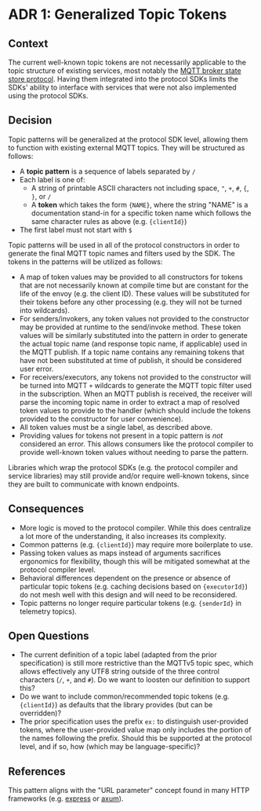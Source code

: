 # ADR 1: Generalized Topic Tokens

## Context

The current well-known topic tokens are not necessarily applicable to the topic
structure of existing services, most notably the [MQTT broker state store
protocol][1]. Having them integrated into the protocol SDKs limits the SDKs'
ability to interface with services that were not also implemented using the
protocol SDKs.

## Decision

Topic patterns will be generalized at the protocol SDK level, allowing them to
function with existing external MQTT topics. They will be structured as follows:

-   A **topic pattern** is a sequence of labels separated by `/`
-   Each label is one of:
    -   A string of printable ASCII characters not including space, `"`, `+`,
        `#`, `{`, `}`, or `/`
    -   A **token** which takes the form `{NAME}`, where the string "NAME" is a
        documentation stand-in for a specific token name which follows the same
        character rules as above (e.g. `{clientId}`)
-   The first label must not start with `$`

Topic patterns will be used in all of the protocol constructors in order to
generate the final MQTT topic names and filters used by the SDK. The tokens in
the patterns will be utilized as follows:

-   A map of token values may be provided to all constructors for tokens that
    are not necessarily known at compile time but are constant for the life of
    the envoy (e.g. the client ID). These values will be substituted for their
    tokens before any other processing (e.g. they will not be turned into
    wildcards).
-   For senders/invokers, any token values not provided to the constructor may
    be provided at runtime to the send/invoke method. These token values will be
    similarly substituted into the pattern in order to generate the actual topic
    name (and response topic name, if applicable) used in the MQTT publish. If a
    topic name contains any remaining tokens that have not been substituted at
    time of publish, it should be considered user error.
-   For receivers/executors, any tokens not provided to the constructor will be
    turned into MQTT `+` wildcards to generate the MQTT topic filter used in the
    subscription. When an MQTT publish is received, the receiver will parse the
    incoming topic name in order to extract a map of resolved token values to
    provide to the handler (which should include the tokens provided to the
    constructor for user convenience).
-   All token values must be a single label, as described above.
-   Providing values for tokens not present in a topic pattern is _not_
    considered an error. This allows consumers like the protocol compiler to
    provide well-known token values without needing to parse the pattern.

Libraries which wrap the protocol SDKs (e.g. the protocol compiler and service
libraries) may still provide and/or require well-known tokens, since they are
built to communicate with known endpoints.

## Consequences

-   More logic is moved to the protocol compiler. While this does centralize a
    lot more of the understanding, it also increases its complexity.
-   Common patterns (e.g. `{clientId}`) may require more boilerplate to use.
-   Passing token values as maps instead of arguments sacrifices ergonomics for
    flexibility, though this will be mitigated somewhat at the protocol compiler
    level.
-   Behavioral differences dependent on the presence or absence of particular
    topic tokens (e.g. caching decisions based on `{executorId}`) do not mesh
    well with this design and will need to be reconsidered.
-   Topic patterns no longer require particular tokens (e.g. `{senderId}` in
    telemetry topics).

## Open Questions

-   The current definition of a topic label (adapted from the prior
    specification) is still more restrictive than the MQTTv5 topic spec, which
    allows effectively any UTF8 string outside of the three control characters
    (`/`, `+`, and `#`). Do we want to loosten our definition to support this?
-   Do we want to include common/recommended topic tokens (e.g. `{clientId}`) as
    defaults that the library provides (but can be overridden)?
-   The prior specification uses the prefix `ex:` to distinguish user-provided
    tokens, where the user-provided value map only includes the portion of the
    names following the prefix. Should this be supported at the protocol level,
    and if so, how (which may be language-specific)?

## References

This pattern aligns with the "URL parameter" concept found in many HTTP
frameworks (e.g. [express][2] or [axum][3]).

[1]:
    https://learn.microsoft.com/azure/iot-operations/create-edge-apps/concept-about-state-store-protocol
[2]: https://expressjs.com/guide/routing.html
[3]: https://docs.rs/axum/latest/axum/struct.Router.html#captures

